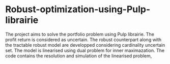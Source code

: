 # Robust-optimization-using-Pulp-librairie
The project aims to solve the portfolio problem using Pulp librairie. 
The profit return is considered as uncertain.
The robust counterpart along with the tractable robust model are developped considering cardinality uncertain set.
The model is linearised using dual problem for inner maximazation.
The code contains the resolution and simulation of the linearised problem,
